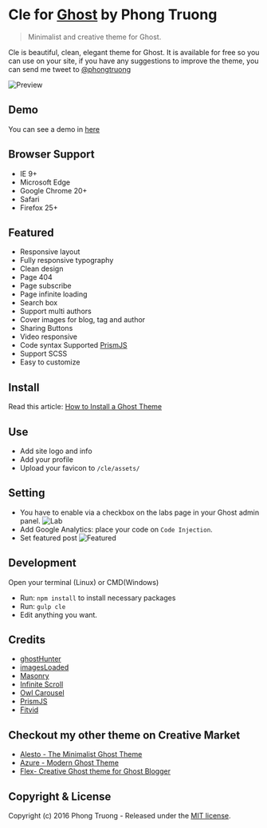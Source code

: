 # Cle for [Ghost](https://ghost.org) by Phong Truong
> Minimalist and creative theme for Ghost.

Cle is beautiful, clean, elegant theme for Ghost.  It is available for free so you can use on your site, if you have any suggestions to improve the theme, you can send me tweet to [@phongtruong](https://twitter/phongtruongg)

![Preview](http://i.imgur.com/nq7BXQ3.png)

## Demo
You can see a demo in [here](http://cle.marketica.co)

## Browser Support
* IE 9+
* Microsoft Edge
* Google Chrome 20+
* Safari
* Firefox 25+

## Featured
* Responsive layout
* Fully responsive typography
* Clean design
* Page 404
* Page subscribe
* Page infinite loading
* Search box
* Support multi authors
* Cover images for blog, tag and author
* Sharing Buttons
* Video responsive
* Code syntax Supported [PrismJS](http://prismjs.com)
* Support SCSS
* Easy to customize

## Install
Read this article: [How to Install a Ghost Theme](http://webdesign.tutsplus.com/tutorials/how-to-install-a-ghost-theme--cms-25431)

## Use
* Add site logo and info
* Add your profile
* Upload your favicon to `/cle/assets/`

## Setting
* You have to enable via a checkbox on the labs page in your Ghost admin panel.
![Lab](http://i.imgur.com/OuKtYcD.png)
* Add Google Analytics: place your code on `Code Injection`.
* Set featured post
![Featured](http://i.imgur.com/RIFzEEo.png)

## Development
Open your terminal (Linux) or CMD(Windows) 
* Run: `npm install` to install necessary packages
* Run: `gulp cle`
* Edit anything you want.

## Credits
* [ghostHunter](https://github.com/jamalneufeld/ghostHunter)
* [imagesLoaded](http://imagesloaded.desandro.com/)
* [Masonry](http://masonry.desandro.com/)
* [Infinite Scroll](https://github.com/infinite-scroll/infinite-scroll)
* [Owl Carousel](http://owlcarousel2.github.io/OwlCarousel2/)
* [PrismJS](http://prismjs.com/)
* [Fitvid](http://fitvidsjs.com/)

## Checkout my other theme on Creative Market
* [Alesto - The Minimalist Ghost Theme](https://creativemarket.com/phongtruong/701189-Alesto-The-Minimalist-Ghost-Theme)
* [Azure - Modern Ghost Theme](https://creativemarket.com/phongtruong/748618-Azure-Modern-Ghost-Theme)
* [Flex- Creative Ghost theme for Ghost Blogger](https://creativemarket.com/phongtruong/844082-Flex-Creative-theme-for-Blogger)

## Copyright & License
Copyright (c) 2016 Phong Truong - Released under the [MIT license](https://github.com/phongtruongg/Cle/blob/master/LICENSE.md).
